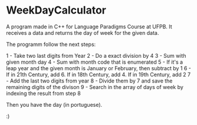# WeekDayCalculator
A program made in C++ for Language Paradigms Course at UFPB. It receives a data and returns the day of week for the given data.

The programm follow the next steps:

1 - Take two last digits from Year
2 - Do a exact division by 4
3 - Sum with given month day
4 - Sum with month code that is enumerated
5 - If it's a leap year and the given month is January or February, then subtract by 1
6 - If in 21th Century, add 6. If in 18th Century, add 4. If in 19th Century, add 2
7 - Add the last two digits from year
8 - Divide them by 7 and save the remaining digits of the divison
9 - Search in the array of days of week by indexing the result from step 8

Then you have the day (in portuguese).

:)
